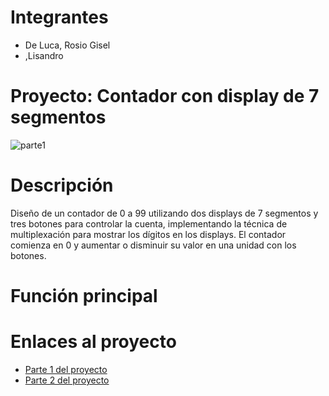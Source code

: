 # Integrantes
* De Luca, Rosio Gisel
* ,Lisandro

# Proyecto: Contador con display de 7 segmentos
![parte1](https://github.com/Rosiodl/ProyectosArduino/assets/89924780/5386cd02-d114-434a-b501-2f6732091567)


# Descripción
Diseño de un contador de 0 a 99 utilizando dos displays de 7 segmentos y tres botones para
controlar la cuenta, implementando la técnica de multiplexación para mostrar los dígitos
en los displays. El contador comienza en 0 y aumentar o disminuir su valor en una unidad con los botones.


# Función principal

# Enlaces al proyecto
* [Parte 1 del proyecto](https://www.tinkercad.com/things/ajBtQkZgpyX-copy-of-primer-parcial-parte-1/editel?sharecode=kyloOgjOjRCKmidilat9jocpUBs_b18UxDfPWX8ttG4) 
* [Parte 2 del proyecto](https://www.tinkercad.com/things/ks8qoWAqN0g-primer-parcial-parte-2/editel?sharecode=6q1re_Cas0dJkWkAkpKIjD-2QozqC5lB7e4nQ291InQ) 

